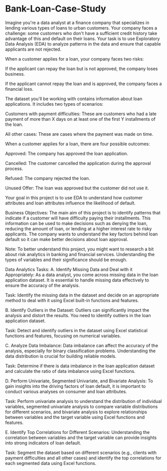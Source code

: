 # Bank-Loan-Case-Study

Imagine you're a data analyst at a finance company that specializes in lending various types of loans to urban customers. Your company faces a challenge: some customers who don't have a sufficient credit history take advantage of this and default on their loans. Your task is to use Exploratory Data Analysis (EDA) to analyze patterns in the data and ensure that capable applicants are not rejected.

When a customer applies for a loan, your company faces two risks:

If the applicant can repay the loan but is not approved, the company loses business.

If the applicant cannot repay the loan and is approved, the company faces a financial loss.

The dataset you'll be working with contains information about loan applications. It includes two types of scenarios:

Customers with payment difficulties: These are customers who had a late payment of more than X days on at least one of the first Y installments of the loan.

All other cases: These are cases where the payment was made on time.

When a customer applies for a loan, there are four possible outcomes:

Approved: The company has approved the loan application.

Cancelled: The customer cancelled the application during the approval process.

Refused: The company rejected the loan.

Unused Offer: The loan was approved but the customer did not use it.

Your goal in this project is to use EDA to understand how customer attributes and loan attributes influence the likelihood of default.

Business Objectives:
The main aim of this project is to identify patterns that indicate if a customer will have difficulty paying their installments. This information can be used to make decisions such as denying the loan, reducing the amount of loan, or lending at a higher interest rate to risky applicants. The company wants to understand the key factors behind loan default so it can make better decisions about loan approval.

Note: To better understand this project, you might want to research a bit about risk analytics in banking and financial services. Understanding the types of variables and their significance should be enough.

Data Analytics Tasks:
A. Identify Missing Data and Deal with it Appropriately: As a data analyst, you come across missing data in the loan application dataset. It is essential to handle missing data effectively to ensure the accuracy of the analysis.

Task: Identify the missing data in the dataset and decide on an appropriate method to deal with it using Excel built-in functions and features.

B. Identify Outliers in the Dataset: Outliers can significantly impact the analysis and distort the results. You need to identify outliers in the loan application dataset.

Task: Detect and identify outliers in the dataset using Excel statistical functions and features, focusing on numerical variables.


C. Analyze Data Imbalance: Data imbalance can affect the accuracy of the analysis, especially for binary classification problems. Understanding the data distribution is crucial for building reliable models.

Task: Determine if there is data imbalance in the loan application dataset and calculate the ratio of data imbalance using Excel functions.


D. Perform Univariate, Segmented Univariate, and Bivariate Analysis: To gain insights into the driving factors of loan default, it is important to conduct various analyses on consumer and loan attributes.

Task: Perform univariate analysis to understand the distribution of individual variables, segmented univariate analysis to compare variable distributions for different scenarios, and bivariate analysis to explore relationships between variables and the target variable using Excel functions and features.


E. Identify Top Correlations for Different Scenarios: Understanding the correlation between variables and the target variable can provide insights into strong indicators of loan default.

Task: Segment the dataset based on different scenarios (e.g., clients with payment difficulties and all other cases) and identify the top correlations for each segmented data using Excel functions.



